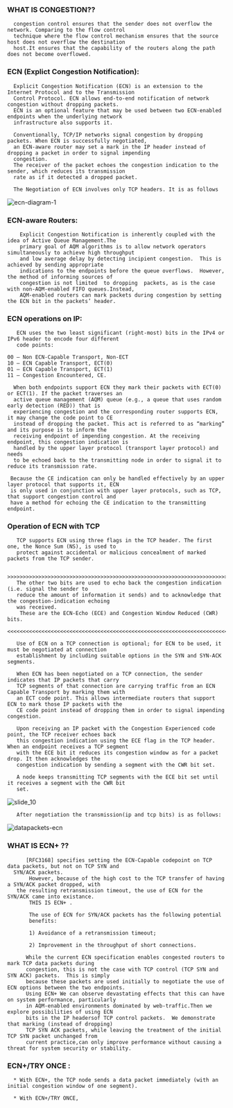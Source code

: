 ### WHAT IS CONGESTION??

      congestion control ensures that the sender does not overflow the network. Comparing to the flow control
      technique where the flow control mechanism ensures that the source host does not overflow the destination 
      host.It ensures that the capability of the routers along the path does not become overflowed. 


### ECN (Explict Congestion Notification):

      Explicit Congestion Notification (ECN) is an extension to the Internet Protocol and to the Transmission
      Control Protocol. ECN allows end-to-end notification of network congestion without dropping packets. 
      ECN is an optional feature that may be used between two ECN-enabled endpoints when the underlying network 
      infrastructure also supports it.

      Conventionally, TCP/IP networks signal congestion by dropping packets. When ECN is successfully negotiated,
      an ECN-aware router may set a mark in the IP header instead of dropping a packet in order to signal impending 
      congestion. 
      The receiver of the packet echoes the congestion indication to the sender, which reduces its transmission 
      rate as if it detected a dropped packet.
   
      The Negotiation of ECN involves only TCP headers. It is as follows
      
![ecn-diagram-1](https://user-images.githubusercontent.com/43876863/47962282-8e9d4380-e040-11e8-93b9-c6b43ac949a0.jpg)


### ECN-aware Routers:
          
        Explicit Congestion Notification is inherently coupled with the idea of Active Queue Management.The 
        primary goal of AQM algorithms is to allow network operators simultaneously to achieve high throughput
        and low average delay by detecting incipient congestion.  This is achieved by sending appropriate 
        indications to the endpoints before the queue overflows.  However, the method of informing sources of
        congestion is not limited  to dropping  packets, as is the case with non-AQM-enabled FIFO queues.Instead, 
        AQM-enabled routers can mark packets during congestion by setting the ECN bit in the packets’ header.

### ECN operations on IP:

       ECN uses the two least significant (right-most) bits in the IPv4 or IPv6 header to encode four different 
       code points:

    00 – Non ECN-Capable Transport, Non-ECT
    10 – ECN Capable Transport, ECT(0)
    01 – ECN Capable Transport, ECT(1)
    11 – Congestion Encountered, CE.

      When both endpoints support ECN they mark their packets with ECT(0) or ECT(1). If the packet traverses an
      active queue management (AQM) queue (e.g., a queue that uses random early detection (RED)) that is 
      experiencing congestion and the corresponding router supports ECN, it may change the code point to CE 
      instead of dropping the packet. This act is referred to as “marking” and its purpose is to inform the
      receiving endpoint of impending congestion. At the receiving endpoint, this congestion indication is 
      handled by the upper layer protocol (transport layer protocol) and needs
      to be echoed back to the transmitting node in order to signal it to reduce its transmission rate.

     Because the CE indication can only be handled effectively by an upper layer protocol that supports it, ECN 
     is only used in conjunction with upper layer protocols, such as TCP, that support congestion control and 
     have a method for echoing the CE indication to the transmitting endpoint. 
     

### Operation of ECN with TCP

       TCP supports ECN using three flags in the TCP header. The first one, the Nonce Sum (NS), is used to
       protect against accidental or malicious concealment of marked packets from the TCP sender.

        >>>>>>>>>>>>>>>>>>>>>>>>>>>>>>>>>>>>>>>>>>>>>>>>>>>>>>>>>>>>>>>>>>>>>>>>>>>>>>>>>>>>>>>>>>>
       The other two bits are used to echo back the congestion indication (i.e. signal the sender to 
       reduce the amount of information it sends) and to acknowledge that the congestion-indication echoing
       was received.
        These are the ECN-Echo (ECE) and Congestion Window Reduced (CWR) bits.
        <<<<<<<<<<<<<<<<<<<<<<<<<<<<<<<<<<<<<<<<<<<<<<<<<<<<<<<<<<<<<<<<<<<<<<<<<<<<<<<<<<<<<<<<<<<<

       Use of ECN on a TCP connection is optional; for ECN to be used, it must be negotiated at connection 
       establishment by including suitable options in the SYN and SYN-ACK segments.

       When ECN has been negotiated on a TCP connection, the sender indicates that IP packets that carry 
       TCP segments of that connection are carrying traffic from an ECN Capable Transport by marking them with
       an ECT code point. This allows intermediate routers that support ECN to mark those IP packets with the 
       CE code point instead of dropping them in order to signal impending congestion.

       Upon receiving an IP packet with the Congestion Experienced code point, the TCP receiver echoes back 
       this congestion indication using the ECE flag in the TCP header. When an endpoint receives a TCP segment
       with the ECE bit it reduces its congestion window as for a packet drop. It then acknowledges the
       congestion indication by sending a segment with the CWR bit set.

       A node keeps transmitting TCP segments with the ECE bit set until it receives a segment with the CWR bit 
       set. 
       
  ![slide_10](https://user-images.githubusercontent.com/43876863/47962259-277f8f00-e040-11e8-8156-d7c8879f036a.jpg)
  
       After negotiation the transmission(ip and tcp bits) is as follows:
       
      
 ![datapackets-ecn](https://user-images.githubusercontent.com/43876863/47962410-64e51c00-e042-11e8-8365-fffa33bdf7d1.jpg)


 ### WHAT IS ECN+ ??

          [RFC3168] specifies setting the ECN-Capable codepoint on TCP data packets, but not on TCP SYN and
	  SYN/ACK packets. 
           However, because of the high cost to the TCP transfer of having a SYN/ACK packet dropped, with 
	   the resulting retransmission timeout, the use of ECN for the SYN/ACK came into existance. 
           THIS IS ECN+ .

		   The use of ECN for SYN/ACK packets has the following potential
		   benefits:

		   1) Avoidance of a retransmission timeout;

		   2) Improvement in the throughput of short connections.
		
	      While the current ECN specification enables congested routers to mark TCP data packets during 
	      congestion, this is not the case with TCP control (TCP SYN and SYN ACK) packets.  This is simply 
	      because these packets are used initially to negotiate the use of ECN options between the two endpoints. 
	      Using ECN+ We can observe devastating effects that this can have on system performance, particularly
	      in AQM-enabled environments dominated by web-traffic.Then we explore possibilities of using ECN 
	      bits in the IP headersof TCP control packets.  We demonstrate that marking (instead of dropping) 
	      TCP SYN ACK packets, while leaving the treatment of the initial TCP SYN packet unchanged from 
	      current practice,can only improve performance without causing a threat for system security or stability.

### ECN+/TRY ONCE :

      * With ECN+, the TCP node sends a data packet immediately (with an initial congestion window of one segment).

      * With ECN+/TRY ONCE, 
